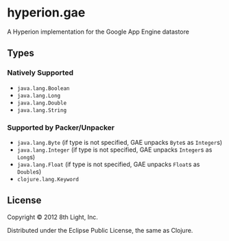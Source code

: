 hyperion.gae
============

A Hyperion implementation for the Google App Engine datastore

## Types

### Natively Supported

* `java.lang.Boolean`
* `java.lang.Long`
* `java.lang.Double`
* `java.lang.String`

### Supported by Packer/Unpacker

* `java.lang.Byte` (if type is not specified, GAE unpacks `Byte`s as `Integer`s)
* `java.lang.Integer` (if type is not specified, GAE unpacks `Integer`s as `Long`s)
* `java.lang.Float` (if type is not specified, GAE unpacks `Float`s as `Double`s)
* `clojure.lang.Keyword`

## License

Copyright © 2012 8th Light, Inc.

Distributed under the Eclipse Public License, the same as Clojure.
